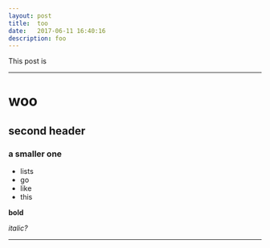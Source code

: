 ```yaml
---
layout: post
title:  too
date:   2017-06-11 16:40:16
description: foo
---
```

This post is

---

# woo

## second header

### a smaller one

- lists
- go
- like
- this

**bold**

*italic?*


---
